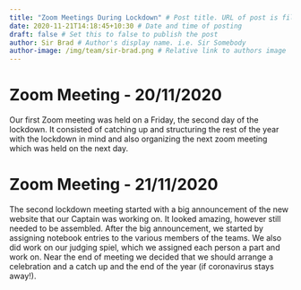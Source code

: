 ```yaml
---
title: "Zoom Meetings During Lockdown" # Post title. URL of post is filename.
date: 2020-11-21T14:18:45+10:30 # Date and time of posting
draft: false # Set this to false to publish the post
author: Sir Brad # Author's display name. i.e. Sir Somebody
author-image: /img/team/sir-brad.png # Relative link to authors image
---
```


# Zoom Meeting - 20/11/2020  
Our first Zoom meeting was held on a Friday, the second day of the lockdown. It consisted of catching up and structuring the rest of the year with the lockdown in mind and also organizing the next zoom meeting which was held on the next day.

# Zoom Meeting - 21/11/2020  
The second lockdown meeting started with a big announcement of the new website that our Captain was working on. It looked amazing, however still needed to be assembled. After the big announcement, we started by assigning notebook entries to the various members of the teams. We also did work on our judging spiel, which we assigned each person a part and work on. Near the end of meeting we decided that we should arrange a celebration and a catch up and the end of the year (if coronavirus stays away!).
